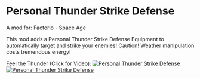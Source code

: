 # Personal Thunder Strike Defense
A mod for: Factorio - Space Age

This mod adds a Personal Thunder Strike Defense Equipment to automatically target and strike your enemies!
Caution! Weather manipulation costs tremendous energy!

Feel the Thunder (Click for Video):
[![Personal Thunder Strike Defense](https://img.youtube.com/vi/QY2T0eM16Jg/0.jpg)](https://www.youtube.com/watch?v=QY2T0eM16Jg)
[![Personal Thunder Strike Defense](https://img.youtube.com/vi/eTXoliLsbT4/0.jpg)](https://www.youtube.com/watch?v=eTXoliLsbT4)
